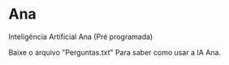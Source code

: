 # Ana
Inteligência Artificial Ana (Pré programada)

Baixe o arquivo "Perguntas.txt" Para saber como usar a IA Ana.


